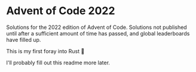 # Advent of Code 2022

Solutions for the 2022 edition of Advent of Code. Solutions not published until
after a sufficient amount of time has passed, and global leaderboards have
filled up.

This is my first foray into Rust 🙂

I'll probably fill out this readme more later.